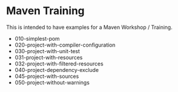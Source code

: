Maven Training
==============

This is intended to have examples for a Maven Workshop / Training.


* 010-simplest-pom
* 020-project-with-compiler-configuration
* 030-project-with-unit-test
* 031-project-with-resources
* 032-project-with-filtered-resources
* 040-project-dependency-exclude
* 045-project-with-sources
* 050-project-without-warnings

